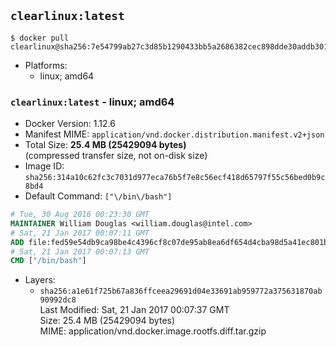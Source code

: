 ## `clearlinux:latest`

```console
$ docker pull clearlinux@sha256:7e54799ab27c3d85b1290433bb5a2686382cec898dde30addb3015b94d514dec
```

-	Platforms:
	-	linux; amd64

### `clearlinux:latest` - linux; amd64

-	Docker Version: 1.12.6
-	Manifest MIME: `application/vnd.docker.distribution.manifest.v2+json`
-	Total Size: **25.4 MB (25429094 bytes)**  
	(compressed transfer size, not on-disk size)
-	Image ID: `sha256:314a10c62fc3c7031d977eca76b5f7e8c56ecf418d65797f55c56bed0b9c8bd4`
-	Default Command: `["\/bin\/bash"]`

```dockerfile
# Tue, 30 Aug 2016 00:23:30 GMT
MAINTAINER William Douglas <william.douglas@intel.com>
# Sat, 21 Jan 2017 00:07:11 GMT
ADD file:fed59e54db9ca98be4c4396cf8c07de95ab8ea6df654d4cba98d5a41ec801b46 in / 
# Sat, 21 Jan 2017 00:07:13 GMT
CMD ["/bin/bash"]
```

-	Layers:
	-	`sha256:a1e61f725b67a836ffceea29691d04e33691ab959772a375631870ab90992dc8`  
		Last Modified: Sat, 21 Jan 2017 00:07:37 GMT  
		Size: 25.4 MB (25429094 bytes)  
		MIME: application/vnd.docker.image.rootfs.diff.tar.gzip
